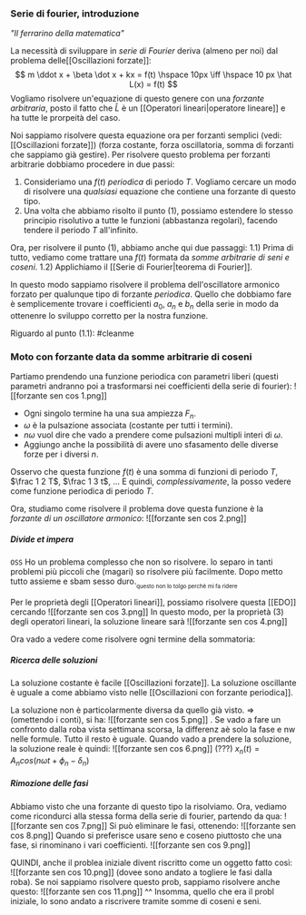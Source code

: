 
### Serie di fourier, introduzione
_"Il ferrarino della matematica"_

La necessità di sviluppare in _serie di Fourier_ deriva (almeno per noi) dal problema delle[[Oscillazioni forzate]]:
$$
m \ddot x + \beta \dot x + kx = f(t) \hspace 10px \iff \hspace 10 px \hat L(x) = f(t)
$$
Vogliamo risolvere un'equazione di questo genere con una _forzante arbitraria_, posto il fatto che $\hat L$ è un [[Operatori lineari|operatore lineare]] e ha tutte le prorpeità del caso.

Noi sappiamo risolvere questa equazione ora per forzanti semplici (vedi: [[Oscillazioni forzate]]) (forza costante, forza oscillatoria, somma di forzanti che sappiamo già gestire). Per risolvere questo problema per forzanti arbitrarie dobbiamo procedere in due passi:
1) Consideriamo una $f(t)$ _periodica_ di periodo $T$. Vogliamo cercare un modo di risolvere una _qualsiasi_ equazione che contiene una forzante di questo tipo.
2) Una volta che abbiamo risolto il punto (1), possiamo estendere lo stesso principio risolutivo a tutte le funzioni (abbastanza regolari), facendo tendere il periodo $T$ all'infinito.

Ora, per risolvere il punto (1), abbiamo anche qui due passaggi:
    1.1) Prima di tutto, vediamo come trattare una $f(t)$ formata da _somme arbitrarie di seni e coseni_.
    1.2) Applichiamo il [[Serie di Fourier|teorema di Fourier]].
    
In questo modo sappiamo risolvere il problema dell'oscillatore armonico forzato per qualunque tipo di forzante _periodica_. Quello che dobbiamo fare è semplicemente trovare i coefficienti $a_0$, $a_n$ e $b_n$ della serie in modo da ottenenre lo sviluppo corretto per la nostra funzione.

Riguardo al punto (1.1):
#cleanme
### Moto con forzante data da somme arbitrarie di coseni
Partiamo prendendo una funzione periodica con parametri liberi (questi parametri andranno poi a trasformarsi nei coefficienti della serie di fourier):
![[forzante sen cos 1.png]]
- Ogni singolo termine ha una sua ampiezza $F_n$.
- $\omega$ è la pulsazione associata (costante per tutti i termini).
- $n\omega$ vuol dire che vado a prendere come pulsazioni multipli interi di $\omega$.
- Aggiungo anche la possibilità di avere uno sfasamento delle diverse forze per i diversi $n$.

Osservo che questa funzione $f(t)$ è una somma di funzioni di periodo $T$, $\frac 1 2 T$, $\frac 1 3 t$, $\ldots$ 
E quindi, _complessivamente_, la posso vedere come funzione periodica di periodo $T$.

Ora, studiamo come risolvere il problema dove questa funzione è la _forzante di un oscillatore armonico_:
![[forzante sen cos 2.png]]

##### Divide et impera
`OSS` Ho un problema complesso che non so risolvere. lo separo in tanti problemi più piccoli che (magari) so risolvere più facilmente. Dopo metto tutto assieme e sbam sesso duro.$_{_\text{questo non lo tolgo perchè mi fa ridere}}$

Per le proprietà degli [[Operatori lineari]], possiamo risolvere questa [[EDO]]  cercando
![[forzante sen cos 3.png]]
In questo modo, per la proprietà (3) degli operatori lineari, la soluzione lineare sarà
![[forzante sen cos 4.png]]

Ora vado a vedere come risolvere ogni termine della sommatoria:
##### Ricerca delle soluzioni
La soluzione costante è facile [[Oscillazioni forzate]].
La soluzione oscillante è uguale a come abbiamo visto nelle [[Oscillazioni con forzante periodica]].

La soluzione non è particolarmente diversa da quello già visto. => (omettendo i conti), si ha:
![[forzante sen cos 5.png]]
. Se vado a fare un confronto dalla roba vista settimana scorsa, la differenz aè solo la fase e nw nelle formule. Tutto il resto è uguale.
Quando vado a prendere la soluzione, la soluzione reale è quindi:
![[forzante sen cos 6.png]]
(???) $x_n(t) = A_ncos(n\omega t + \phi_n - \delta_n)$

##### Rimozione delle fasi
Abbiamo visto che una forzante di questo tipo la risolviamo. Ora, vediamo come ricondurci alla stessa forma della serie di fourier, partendo da qua:
![[forzante sen cos 7.png]]
Si può eliminare le fasi, ottenendo:
![[forzante sen cos 8.png]]
Quando si preferisce usare seno e coseno piuttosto che una fase, si rinominano i vari coefficienti.
![[forzante sen cos 9.png]]

QUINDI, anche il problea iniziale divent riscritto come un oggetto fatto così:
![[forzante sen cos 10.png]]
(dovee sono andato a togliere le fasi dalla roba).
Se noi sappiamo risolvere questo prob, sappiamo risolvere anche questo:
![[forzante sen cos 11.png]]
^^ Insomma, quello che era il probl iniziale, lo sono andato a riscrivere tramite somme di coseni e seni.